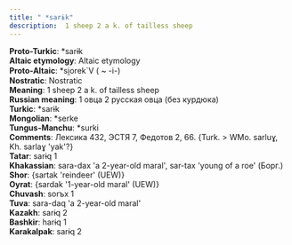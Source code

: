 ```yaml
---
title: " *sarɨk"
description:  1 sheep 2 a k. of tailless sheep
---
```


<strong>Proto-Turkic</strong>:  *sarɨk<br>
<strong>Altaic etymology</strong>:  Altaic etymology<br>
<strong> Proto-Altaic</strong>:  *si̯orek`V ( ~ -i-)<br>
<strong>Nostratic</strong>:  Nostratic<br>
<strong>Meaning</strong>:  1 sheep 2 a k. of tailless sheep<br>
<strong>Russian meaning</strong>:  1 овца 2 русская овца (без курдюка)<br>
<strong>Turkic</strong>:  *sarɨk<br>
<strong>Mongolian</strong>:  *serke<br>
<strong>Tungus-Manchu</strong>:  *surki<br>
<strong>Comments</strong>:  Лексика 432, ЭСТЯ 7, Федотов 2, 66. {Turk. > WMo. sarluɣ, Kh. sarlaɣ 'yak'?}<br>
<strong>Tatar</strong>:  sarɨq 1<br>
<strong>Khakassian</strong>:  sara-dax 'a 2-year-old maral', sar-tax 'young of a roe' (Борг.)<br>
<strong>Shor</strong>:  {sartak 'reindeer' (UEW)}<br>
<strong>Oyrat</strong>:  {sardak '1-year-old maral' (UEW)}<br>
<strong>Chuvash</strong>:  sorъx 1<br>
<strong>Tuva</strong>:  sara-daq 'a 2-year-old maral'<br>
<strong>Kazakh</strong>:  sarɨq 2<br>
<strong>Bashkir</strong>:  harɨq 1<br>
<strong>Karakalpak</strong>:  sarɨq 2<br>


